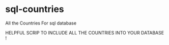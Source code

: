 # sql-countries
All the Countries For sql database 

HELPFUL SCRIP TO INCLUDE ALL THE COUNTRIES INTO YOUR DATABASE !

